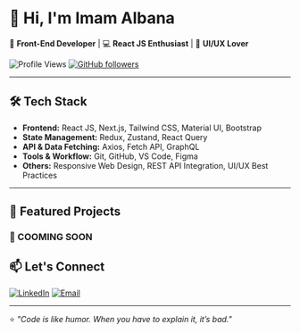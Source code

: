 # 👋 Hi, I'm Imam Albana

🚀 **Front-End Developer** | 💻 **React JS Enthusiast** | 🎨 **UI/UX Lover**

![Profile Views](https://komarev.com/ghpvc/?username=YourUsername&label=Profile%20Views&color=0e75b6&style=flat)
[![GitHub followers](https://img.shields.io/github/followers/YourUsername?label=Follow&style=social)](https://github.com/YourUsername)

---

## 🛠 Tech Stack
- **Frontend:** React JS, Next.js, Tailwind CSS, Material UI, Bootstrap
- **State Management:** Redux, Zustand, React Query
- **API & Data Fetching:** Axios, Fetch API, GraphQL
- **Tools & Workflow:** Git, GitHub, VS Code, Figma
- **Others:** Responsive Web Design, REST API Integration, UI/UX Best Practices

---

## 📌 Featured Projects

### 🔹 COOMING SOON




## 📫 Let's Connect
[![LinkedIn]()](https://linkedin.com/in/imamalbana)
[![Email]()](mailto:imamalbana123@gmail.com)

---

⭐️ *"Code is like humor. When you have to explain it, it’s bad."*
